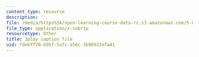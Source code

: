 ```yaml
---
content_type: resource
description: ''
file: /media/https%3A/open-learning-course-data-rc.s3.amazonaws.com/5-60-thermodynamics-kinetics-spring-2008/fde6ff70b95f5afca56c3b96922efa41_DqEmrt_xQTg.vtt
file_type: application/x-subrip
resourcetype: Other
title: 3play caption file
uid: fde6ff70-b95f-5afc-a56c-3b96922efa41
---
```

